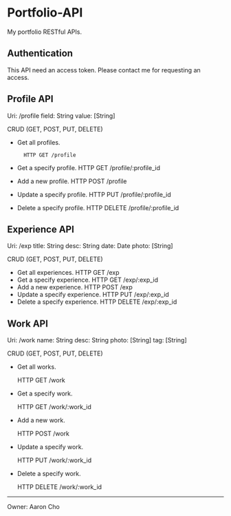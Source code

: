 # Portfolio-API

My portfolio RESTful APIs.

## Authentication

This API need an access token.
Please contact me for requesting an access.

## Profile API

Uri: /profile
    field: String
    value: [String]

CRUD (GET, POST, PUT, DELETE)
- Get all profiles.
    
        HTTP GET /profile

- Get a specify profile.
    HTTP GET /profile/:profile_id
- Add a new profile.
    HTTP POST /profile
- Update a specify profile.
    HTTP PUT /profile/:profile_id
- Delete a specify profile.
    HTTP DELETE /profile/:profile_id

## Experience API

Uri: /exp
    title: String
    desc: String
    date: Date
    photo: [String]

CRUD (GET, POST, PUT, DELETE)
- Get all experiences.
    HTTP GET /exp
- Get a specify experience.
    HTTP GET /exp/:exp_id
- Add a new experience.
    HTTP POST /exp
- Update a specify experience.
    HTTP PUT /exp/:exp_id
- Delete a specify experience.
    HTTP DELETE /exp/:exp_id

## Work API

Uri: /work
    name: String
    desc: String
    photo: [String]
    tag: [String]

CRUD (GET, POST, PUT, DELETE)
- Get all works.

    HTTP GET /work

- Get a specify work.

    HTTP GET /work/:work_id
    
- Add a new work.

    HTTP POST /work

- Update a specify work.

    HTTP PUT /work/:work_id

- Delete a specify work.

    HTTP DELETE /work/:work_id

---
Owner: Aaron Cho
